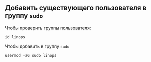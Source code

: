 ## Добавить существующего пользователя в группу `sudo`
Чтобы проверить группы пользователя:
```
id linops
```
Чтобы добавить в группу `sudo`
```
usermod -aG sudo linops
```
